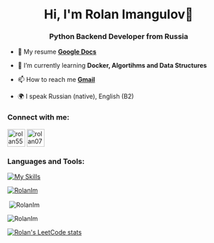 <h1 align="center">Hi, I'm Rolan Imangulov👋</h1>
<h3 align="center">Python Backend Developer from Russia</h3>

- 📄 My resume **[Google Docs](https://docs.google.com/document/d/1YwG3liMjAYRKxeokwmpJndtaKszfn5NLh9tJPjd9hq0/edit?usp=sharing)**

- 🌱 I’m currently learning **Docker, Algortihms and Data Structures**

- 📫 How to reach me **[Gmail](imangulov.roman2015@gmail.com)**

- 🌍 I speak Russian (native), English (B2)

### Connect with me:
<p align="left">
<a href="https://t.me/rolan555" target="blank"><img align="center" src="https://raw.githubusercontent.com/daniilshat/daniilshat/2d7eafe5250314b3d422c86b35de062e0f1f5178/icons/Telegram.svg" alt="rolan555" height="40" width="40" /></a>
<a href="https://vk.com/rolan07" target="blank"><img align="center" src="https://raw.githubusercontent.com/daniilshat/daniilshat/2d7eafe5250314b3d422c86b35de062e0f1f5178/icons/vk.svg" alt="rolan07" height="40" width="40" />
</a> </p>

<h3 align="left">Languages and Tools:</h3>

[![My Skills](https://skillicons.dev/icons?i=py,django,docker,nginx,linux,git,postgresql,sqlite,redis,js,html,css,tailwind,bootstrap,postman)](https://skillicons.dev)

<p align="left"> <a href="https://github.com/ryo-ma/github-profile-trophy"><img src="https://github-profile-trophy.vercel.app/?username=RolanIm" alt="RolanIm" /></a> </p>

<p>&nbsp;<img align="center" src="https://github-readme-stats.vercel.app/api?username=RolanIm&show_icons=true&theme=dark&locale=en" alt="RolanIm" /></p>

<p><img align="center" src="https://github-readme-streak-stats.herokuapp.com/?user=RolanIm&theme=dark" alt="RolanIm" /></p>

[![Rolan's LeetCode stats](https://leetcode-stats-six.vercel.app/api?username=Rolan_zzz&theme=dark)](https://github.com/Rolan_zzz/leetcode-stats)


